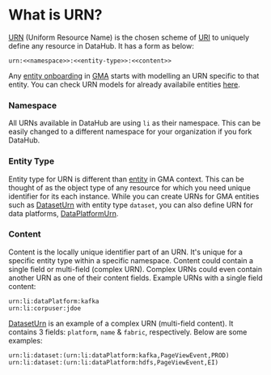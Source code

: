 # What is URN?

[URN] (Uniform Resource Name) is the chosen scheme of [URI] to uniquely define any resource in DataHub. It has a form as below:
```
urn:<<namespace>>:<<entity-type>>:<<content>>
```
Any [entity onboarding](../how/entity-onboarding.md) in [GMA](gma.md) starts with modelling an URN specific to that entity.
You can check URN models for already availabile entities [here](../../li-utils/src/main/java/com/linkedin/common/urn).

### Namespace
All URNs available in DataHub are using `li` as their namespace. 
This can be easily changed to a different namespace for your organization if you fork DataHub.

### Entity Type
Entity type for URN is different than [entity](entity.md) in GMA context. This can be thought of as the object type of
any resource for which you need unique identifier for its each instance. While you can create URNs for GMA entities such as
[DatasetUrn] with entity type `dataset`, you can also define URN for data platforms, [DataPlatformUrn].

### Content
Content is the locally unique identifier part of an URN. It's unique for a specific entity type within a specific namespace.
Content could contain a single field or multi-field (complex URN). Complex URNs could even contain another URN as one of their content fields.
Example URNs with a single field content:

```
urn:li:dataPlatform:kafka
urn:li:corpuser:jdoe
```

[DatasetUrn] is an example of a complex URN (multi-field content). It contains 3 fields: `platform`, `name` & `fabric`, respectively.
Below are some examples:
```
urn:li:dataset:(urn:li:dataPlatform:kafka,PageViewEvent,PROD)
urn:li:dataset:(urn:li:dataPlatform:hdfs,PageViewEvent,EI)
```

[URN]: https://en.wikipedia.org/wiki/Uniform_Resource_Name
[URI]: https://en.wikipedia.org/wiki/Uniform_Resource_Identifier
[DatasetUrn]: ../../li-utils/src/main/java/com/linkedin/common/urn/DatasetUrn.java
[DataPlatformUrn]: ../../li-utils/src/main/java/com/linkedin/common/urn/DataPlatformUrn.java